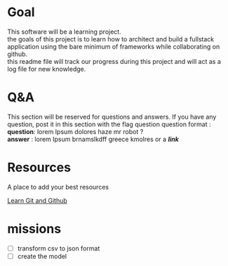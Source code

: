 # Goal

This software will be a learning project.  
the goals of this project is to learn how to architect and build a fullstack application using
the bare minimum of frameworks while collaborating on github.  
this readme file will track our progress during this project and will act as a log file for new knowledge.

# Q&A

This section will be reserved for questions and answers.
If you have any question, post it in this section with the flag question
question format :  
**question**: lorem Ipsum dolores haze mr robot ?  
**answer** : lorem Ipsum brnamslkdff greece kmolres or a ***link***
# Resources

A place to add your best resources

[Learn Git and Github](https://www.youtube.com/watch?v=3FKrszHcIsA&ab_channel=BogdanStashchuk)

# missions

- [ ] transform csv to json format
- [ ] create the model
